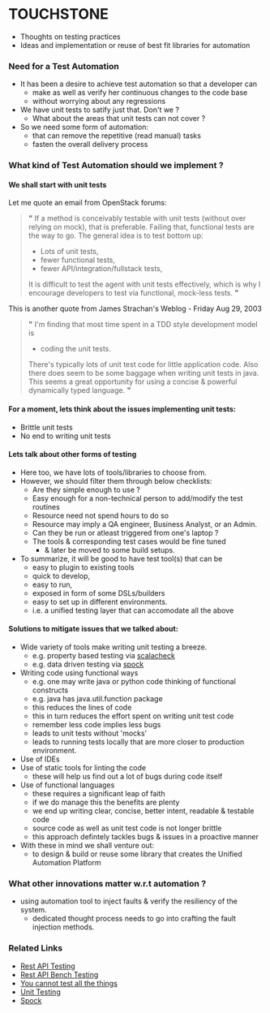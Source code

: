 # TOUCHSTONE

- Thoughts on testing practices
- Ideas and implementation or reuse of best fit libraries for automation

### Need for a Test Automation
- It has been a desire to achieve test automation so that a developer can 
  - make as well as verify her continuous changes to the code base
  - without worrying about any regressions
- We have unit tests to satify just that. Don't we ?
  - What about the areas that unit tests can not cover ?
- So we need some form of automation:
  - that can remove the repetitive (read manual) tasks
  - fasten the overall delivery process
 
### What kind of Test Automation should we implement ?
#### We shall start with unit tests
Let me quote an email from OpenStack forums: 
>**"** If a method is conceivably testable with unit tests (without over relying on mock), 
>that is preferable. Failing that, functional tests are the way to go. 
>The general idea is to test bottom up: 
>+    Lots of unit tests,
>+    fewer functional tests,
>+    fewer API/integration/fullstack tests,
>
>It is difficult to test the agent with unit tests effectively, 
>which is why I encourage developers to test via functional, mock-less tests. **"**

This is another quote from James Strachan's Weblog - Friday Aug 29, 2003

>**"**
>I'm finding that most time spent in a TDD style development model is 
>+ coding the unit tests. 
>
>There's typically lots of unit test code for little application code. 
>Also there does seem to be some baggage when writing unit tests in java. 
>This seems a great opportunity for using a concise & powerful dynamically typed language. 
>**"**

#### For a moment, lets think about the issues implementing unit tests:
+ Brittle unit tests
+ No end to writing unit tests

#### Lets talk about other forms of testing
- Here too, we have lots of tools/libraries to choose from.
- However, we should filter them through below checklists:
    - Are they simple enough to use ?
    - Easy enough for a non-technical person to add/modify the test routines
    - Resource need not spend hours to do so
    - Resource may imply a QA engineer, Business Analyst, or an Admin.
    - Can they be run or atleast triggered from one's laptop ?
    - The tools & corresponding test cases would be fine tuned 
      - & later be moved to some build setups.
- To summarize, it will be good to have test tool(s) that can be 
  - easy to plugin to existing tools
  - quick to develop, 
  - easy to run,
  - exposed in form of some DSLs/builders
  - easy to set up in different environments.
  - i.e. a unified testing layer that can accomodate all the above

#### Solutions to mitigate issues that we talked about:
+ Wide variety of tools make writing unit testing a breeze.
  + e.g. property based testing via [scalacheck](http://www.scalacheck.org/)
  + e.g. data driven testing via [spock](http://spockframework.github.io/spock/docs/)
+ Writing code using functional ways
  + e.g. one may write java or python code thinking of functional constructs
  + e.g. java has java.util.function package
  + this reduces the lines of code
  + this in turn reduces the effort spent on writing unit test code
  + remember less code implies less bugs
  + leads to unit tests without 'mocks' 
  + leads to running tests locally that are more closer to production environment.
+ Use of IDEs
+ Use of static tools for linting the code
  + these will help us find out a lot of bugs during code itself
+ Use of functional languages
  + these requires a significant leap of faith
  + if we do manage this the benefits are plenty
  + we end up writing clear, concise, better intent, readable & testable code
  + source code as well as unit test code is not longer brittle
  + this approach defintely tackles bugs & issues in a proactive manner
+ With these in mind we shall venture out:
  + to design & build or reuse some library that creates the Unified Automation Platform
  

### What other innovations matter w.r.t automation ?
+ using automation tool to inject faults & verify the resiliency of the system.
  + dedicated thought process needs to go into crafting the fault injection methods.

### Related Links

- [Rest API Testing](https://github.com/vlucas/frisby)
- [Rest API Bench Testing](https://github.com/jeffbski/bench-rest)
- [You cannot test all the things](https://dzone.com/articles/you-cant-test-all-the-things-api-iot-roi-tbd?utm_content=bufferbf217&utm_medium=social&utm_source=twitter.com&utm_campaign=buffer)
- [Unit Testing](http://www.lingua-systems.com/unit-testing/)
- [Spock](https://github.com/spockframework/spock)

